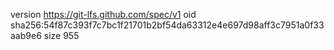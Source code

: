 version https://git-lfs.github.com/spec/v1
oid sha256:54f87c393f7c7bc1f21701b2bf54da63312e4e697d98aff3c7951a0f33aab9e6
size 955
